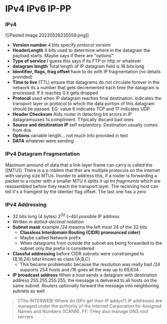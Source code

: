 # IPv4 IPv6 IP-PP
### IPv4
![[Pasted image 20220526235059.png]]
- **Version number** 4 bits specify protocol version
- **HeaderLength** 4 bits used to determine where in the datagram the payload starts. Maybe says if there are "options"
- **Type of service** I guess this says if its FTP or http or whatever
- **datagram length** Total length of IP datagram field is 16 bits long 
- **Identifier, flags, frag offset** have to do with IP fragmentation (no details provided)
- **Time to live** (TTL) ensure that datagrams do not circulate forever in the network its a number that gets decremented each time the datagram is processed. If it reaches 0 it gets dropped
- **Protocol** used when IP datagram reaches final destination. indicates the transport layer or protocol to which the data portion of this datagram should be passed. EG: value 6 indicates TCP and 17 indicates UDP
- **Header Checksum** Aids router in detecting bit errors in IP datagramsuses 1s compliment. TYpically discard bad ones
- **Source and desitination IP** self explanitory. Destination usually comes from dns
- **Options** variable length... not much info provided in text
- **DATA** whatever were sending
### IPv4 Datagram Fragmentation
Maximum amound of data that a link-layer frame can carry is called the [[MTU]]. There is a p roblem that ther are multiple protocols on the internet with varying size MTUs. Inorder to address this, if a router is forwarding a packet to a router with a smaller MTU it splits it up int *fragrments* which are reassembled before they reach the transport layer. The recieving host can tell it's a framgent by the Identier flag offset. The last one has a zero
### IPv4 Addressing
- 32 bits long (4 bytes) $2^{32}$ (~4b) possible IP address 
- Written in *dotted-decimal notation* 
- **Subnet mask** example */24* meanns the left most 24 of the 32 bits
	- **Classless Interdomain Routing (CIDR) pronounced cider)**
	- Maybe callled Network prefix
	- When datagrams from outside the subnet are being forwarded to the subnet only the prefix is considered
- **Classful addressing** before CIDR subnets were constrainged to {8,16,24} bitst known as class {A,B,C}
	- This became problematic because the resolution was really bad /24 supports 254 hosts and /16 goes all the way up to 65,634
- **IP broadcast address**  When a host sends a datagram with destination address 255.255.255.255, the message is delivered to all hosts on the same subnet. Routers optionally forward the message into neighboring subnets as well
>[!The INTERWEB! Where do ISPs  get their IP addys?]
>IP addresses are managed under the authority of the Internet Corporation for Assigned Names and Numbers (ICANN). FF: THey also manage DNS root servers



